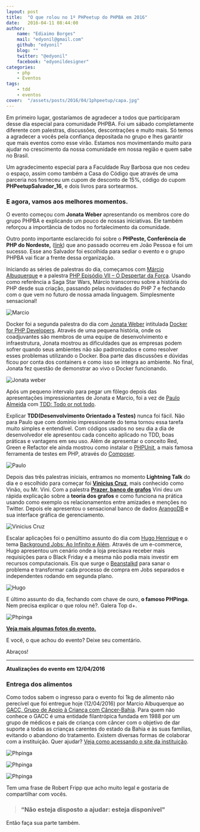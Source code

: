 ```yaml
---
layout: post
title:  "O que rolou no 1º PHPeetup do PHPBA em 2016"
date:   2016-04-11 08:44:00
author: 
    name: "Ediaimo Borges"
    mail: "edyonil@gmail.com"
    github: "edyonil"
    blog: ""
    twitter: "@edyonil"
    facebook: "edyonildesigner"
categories: 
    - php
    - Eventos
tags: 
    - tdd
    - eventos
cover:  "/assets/posts/2016/04/1phpeetup/capa.jpg"
---
```


Em primeiro lugar, gostaríamos de agradecer a todos que participaram desse dia especial para comunidade PHPBA. Foi um sábado completamente diferente com palestras, discussões, descontrações e muito mais. Só temos a agradecer a vocês pela confiança depositada no grupo e lhes garantir que mais eventos como esse virão. Estamos nos movimentando muito para ajudar no crescimento da nossa comunidade em nossa região e quem sabe no Brasil.

Um agradecimento especial para a Faculdade Ruy Barbosa que nos cedeu o espaço, assim como também a Casa do Código que através de uma parceria nos forneceu um cupom de desconto de 15%, código do cupom **PHPeetupSalvador_16**, e dois livros para sortearmos.

### E agora, vamos aos melhores momentos.

O evento começou com **Jonata Weber** apresentando os membros core do grupo PHPBA e explicando um pouco de nossas iniciativas. Ele também reforçou a importância de todos no fortalecimento da comunidade.

Outro ponto importante esclarecido foi sobre o **PHPeste, Conferência de PHP do Nordeste,** ([link](http://www.phpeste.net/)) que ano passado ocorreu em João Pessoa e foi um sucesso. Esse ano Salvador foi escolhida para sediar o evento e o grupo PHPBA vai ficar a frente dessa organização.

Iniciando as séries de palestras do dia, começamos com [Márcio Albuquerque](https://github.com/mlalbuquerque) e a palestra [PHP Episódio VII – O Despertar da Força](http://culturabeta.com.br/presentations/php-episode-VII/). Usando como referência a Saga Star Wars, Márcio transcorreu sobre a história do PHP desde sua criação, passando pelas novidades do PHP 7 e fechando com o que vem no futuro de nossa amada linguagem. Simplesmente sensacional!

![Marcio](/assets/posts/2016/04/1phpeetup/marcio.jpg)

Docker foi a segunda palestra do dia com [Jonata Weber](https://github.com/jonataa) intitulada [Docker for PHP Developers](https://speakerdeck.com/jonataa/docker-for-php-developers). Através de uma pequena história, onde os coadjuvantes são membros de uma equipe de desenvolvimento e infraestrutura, Jonata mostrou as dificuldades que as empresas podem sofrer quando seus ambientes não são padronizados e como resolver esses problemas utilizando o Docker. Boa parte das discussões e dúvidas ficou por conta dos containers e como isso se integra ao ambiente. No final, Jonata fez questão de demonstrar ao vivo o Docker funcionando.

![Jonata weber](/assets/posts/2016/04/1phpeetup/jonata.jpg)

Após um pequeno intervalo para pegar um fôlego depois das apresentações impressionantes de Jonata e Marcio, foi a vez de [Paulo Almeida](https://github.com/paulodealmeida) com [TDD: Todo or not todo](https://speakerdeck.com/paulodealmeida/tdd-todo-or-not-todo). 

Explicar **TDD(Desenvolvimento Orientado a Testes)** nunca foi fácil. Não para Paulo que com domínio impressionante do tema tornou essa tarefa muito simples e entendível. Com códigos usados no seu dia a dia de desenvolvedor ele apresentou cada conceito aplicado no TDD, boas práticas e vantagens em seu uso. Além de apresentar o conceito Red, Green e Refactor ele ainda mostrou como instalar o [PHPUnit](https://phpunit.de/), a mais famosa ferramenta de testes em PHP, através do [Composer](http://getcomposer.org).

![Paulo](/assets/posts/2016/04/1phpeetup/paulo.jpg) 

Depois das três palestras iniciais, entramos no momento **Lightning Talk** do dia e o escolhido para começar foi **[Vinicius Cruz](https://github.com/vinaocruz)**, mais conhecido como Vinão, ou Mr. Vini. Com a palestra **[Prazer, banco de grafos](https://speakerdeck.com/vinaocruz/prazer-banco-de-grafo)** Vini deu um rápida explicação sobre a **teoria dos grafos** e como funciona na prática usando como exemplo os relacionamentos entre amizades e menções no Twitter. Depois ele apresentou o sensacional banco de dados [ArangoDB](https://www.arangodb.com/) e sua interface gráfica de gerenciamento.

![Vinicius Cruz](/assets/posts/2016/04/1phpeetup/vini.jpg)

Escalar aplicações foi o penúltimo assunto do dia com [Hugo Henrique](https://github.com/hugohenrique) e o tema [Background Jobs: Ao Infinito e Além](https://speakerdeck.com/hugohenrique/background-jobs-ao-infinito-e-alem). Através de um e-commerce, Hugo apresentou um cenário onde a loja precisava receber mais requisições para o Black Friday e a mesma não podia mais investir em recursos computacionais. Eis que surge o [Beanstalkd](https://github.com/kr/beanstalkd) para sanar o problema e transformar cada processo de compra em Jobs separados e independentes rodando em segunda plano.

![Hugo](/assets/posts/2016/04/1phpeetup/hugo.jpg)

E último assunto do dia, fechando com chave de ouro, **o famoso PHPinga**. Nem precisa explicar o que rolou né?. Galera Top d+.

![Phpinga](/assets/posts/2016/04/1phpeetup/phpinga.jpg)

**[Veja mais algumas fotos do evento.](https://www.facebook.com/permalink.php?story_fbid=1767827366770273&id=1452159261670420)**

E você, o que achou do evento? Deixe seu comentário.

Abraços!

---

**Atualizações do evento em 12/04/2016**

### Entrega dos alimentos

Como todos sabem o ingresso para o evento foi 1kg de alimento não perecível que foi entregue hoje (12/04/2016) por Marcio Albuquerque ao [GACC, Grupo de Apoio à Criança com Câncer-Bahia](http://gaccbahia.org.br/). Para quem não conhece o GACC é uma entidade filantrópica fundada em 1988 por um grupo de médicos e pais de criança com câncer com o objetivo de dar suporte a todas as crianças carentes do estado da Bahia e às suas famílias, evitando o abandono do tratamento. Existem diversas formas de colaborar com a instituição. Quer ajudar? [Veja como acessando o site da instituição](http://gaccbahia.org.br/como-colaborar).

![Phpinga](/assets/posts/2016/04/1phpeetup/foto1.jpg)

![Phpinga](/assets/posts/2016/04/1phpeetup/foto2.jpg)

![Phpinga](/assets/posts/2016/04/1phpeetup/foto3.jpg)

Tem uma frase de Robert Fripp que acho muito legal e gostaria de compartilhar com vocês.

> ### “Não esteja disposto a ajudar: esteja disponível"

Então faça sua parte também.
